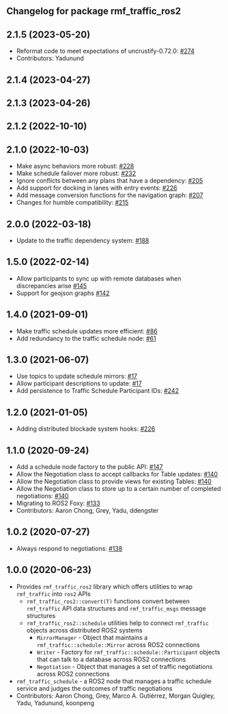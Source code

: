 ## Changelog for package rmf_traffic_ros2

2.1.5 (2023-05-20)
------------------
* Reformat code to meet expectations of uncrustify-0.72.0: [#274](https://github.com/open-rmf/rmf_ros2/issues/274)
* Contributors: Yadunund

2.1.4 (2023-04-27)
------------------

2.1.3 (2023-04-26)
------------------

2.1.2 (2022-10-10)
------------------

2.1.0 (2022-10-03)
------------------
* Make async behaviors more robust: [#228](https://github.com/open-rmf/rmf_ros2/pull/228)
* Make schedule failover more robust: [#232](https://github.com/open-rmf/rmf_ros2/pull/232)
* Ignore conflicts between any plans that have a dependency: [#205](https://github.com/open-rmf/rmf_ros2/pull/205)
* Add support for docking in lanes with entry events: [#226](https://github.com/open-rmf/rmf_ros2/pull/226)
* Add message conversion functions for the navigation graph: [#207](https://github.com/open-rmf/rmf_ros2/pull/207)
* Changes for humble compatibility: [#215](https://github.com/open-rmf/rmf_ros2/issues/215)

2.0.0 (2022-03-18)
------------------
* Update to the traffic dependency system: [#188](https://github.com/open-rmf/rmf_ros2/pull/188)

1.5.0 (2022-02-14)
------------------
* Allow participants to sync up with remote databases when discrepancies arise [#145](https://github.com/open-rmf/rmf_ros2/pull/142)
* Support for geojson graphs [#142](https://github.com/open-rmf/rmf_ros2/pull/142)

1.4.0 (2021-09-01)
------------------
* Make traffic schedule updates more efficient: [#86](https://github.com/open-rmf/rmf_ros2/pull/86)
* Add redundancy to the traffic schedule node: [#61](https://github.com/open-rmf/rmf_ros2/pull/61)

1.3.0 (2021-06-07)
------------------
* Use topics to update schedule mirrors: [#17](https://github.com/open-rmf/rmf_ros2/pull/17)
* Allow participant descriptions to update: [#17](https://github.com/open-rmf/rmf_ros2/pull/17)
* Add persistence to Traffic Schedule Participant IDs: [#242](https://github.com/osrf/rmf_core/pull/242)

1.2.0 (2021-01-05)
------------------
* Adding distributed blockade system hooks: [#226](https://github.com/osrf/rmf_core/pull/226)

1.1.0 (2020-09-24)
------------------
* Add a schedule node factory to the public API: [#147](https://github.com/osrf/rmf_core/pull/147)
* Allow the Negotiation class to accept callbacks for Table updates: [#140](https://github.com/osrf/rmf_core/pull/140/)
* Allow the Negotiation class to provide views for existing Tables: [#140](https://github.com/osrf/rmf_core/pull/140/)
* Allow the Negotiation class to store up to a certain number of completed negotiations: [#140](https://github.com/osrf/rmf_core/pull/140/)
* Migrating to ROS2 Foxy: [#133](https://github.com/osrf/rmf_core/pull/133)
* Contributors: Aaron Chong, Grey, Yadu, ddengster

1.0.2 (2020-07-27)
------------------
* Always respond to negotiations: [#138](https://github.com/osrf/rmf_core/pull/138)

1.0.0 (2020-06-23)
------------------
* Provides `rmf_traffic_ros2` library which offers utilities to wrap `rmf_traffic` into `ros2` APIs
    * `rmf_traffic_ros2::convert(T)` functions convert between `rmf_traffic` API data structures and `rmf_traffic_msgs` message structures
    * `rmf_traffic_ros2::schedule` utilities help to connect `rmf_traffic` objects across distributed ROS2 systems
        * `MirrorManager` - Object that maintains a `rmf_traffic::schedule::Mirror` across ROS2 connections
        * `Writer` - Factory for `rmf_traffic::schedule::Participant` objects that can talk to a database across ROS2 connections
        * `Negotiation` - Object that manages a set of traffic negotiations across ROS2 connections
* `rmf_traffic_schedule` - a ROS2 node that manages a traffic schedule service and judges the outcomes of traffic negotiations
* Contributors: Aaron Chong, Grey, Marco A. Gutiérrez, Morgan Quigley, Yadu, Yadunund, koonpeng
